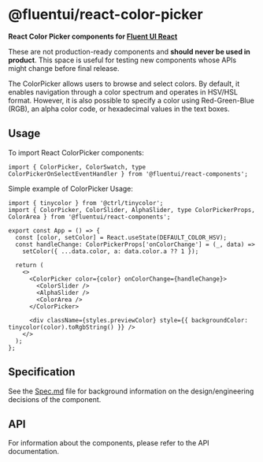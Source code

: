 # @fluentui/react-color-picker

**React Color Picker components for [Fluent UI React](https://react.fluentui.dev/)**

These are not production-ready components and **should never be used in product**. This space is useful for testing new components whose APIs might change before final release.

The ColorPicker allows users to browse and select colors.
By default, it enables navigation through a color spectrum and operates in HSV/HSL format.
However, it is also possible to specify a color using Red-Green-Blue (RGB), an alpha color code, or hexadecimal values in the text boxes.

## Usage

To import React ColorPicker components:

```tsx
import { ColorPicker, ColorSwatch, type ColorPickerOnSelectEventHandler } from '@fluentui/react-components';
```

Simple example of ColorPicker Usage:

```tsx
import { tinycolor } from '@ctrl/tinycolor';
import { ColorPicker, ColorSlider, AlphaSlider, type ColorPickerProps, ColorArea } from '@fluentui/react-components';

export const App = () => {
  const [color, setColor] = React.useState(DEFAULT_COLOR_HSV);
  const handleChange: ColorPickerProps['onColorChange'] = (_, data) =>
    setColor({ ...data.color, a: data.color.a ?? 1 });

  return (
    <>
      <ColorPicker color={color} onColorChange={handleChange}>
        <ColorSlider />
        <AlphaSlider />
        <ColorArea />
      </ColorPicker>

      <div className={styles.previewColor} style={{ backgroundColor: tinycolor(color).toRgbString() }} />
    </>
  );
};
```

## Specification

See the [Spec.md](./docs/Spec.md) file for background information on the design/engineering decisions of the component.

## API

For information about the components, please refer to the API documentation.
